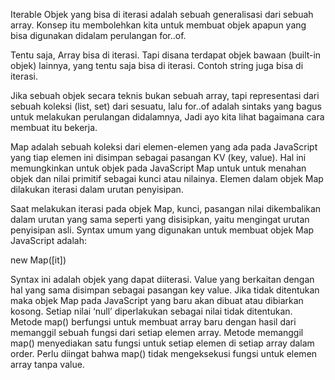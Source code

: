 Iterable
Objek yang bisa di iterasi adalah sebuah generalisasi dari sebuah array. Konsep itu membolehkan kita untuk membuat objek apapun yang bisa digunakan didalam perulangan for..of.

Tentu saja, Array bisa di iterasi. Tapi disana terdapat objek bawaan (built-in objek) lainnya, yang tentu saja bisa di iterasi. Contoh string juga bisa di iterasi.

Jika sebuah objek secara teknis bukan sebuah array, tapi representasi dari sebuah koleksi (list, set) dari sesuatu, lalu for..of adalah sintaks yang bagus untuk melakukan perulangan didalamnya, Jadi ayo kita lihat bagaimana cara membuat itu bekerja.


Map adalah sebuah koleksi dari elemen-elemen yang ada pada JavaScript yang tiap elemen ini disimpan sebagai pasangan KV (key, value). Hal ini memungkinkan untuk objek pada JavaScript Map untuk untuk menahan objek dan nilai primitif sebagai kunci atau nilainya. Elemen dalam objek Map dilakukan iterasi dalam urutan penyisipan.

Saat melakukan iterasi pada objek Map, kunci, pasangan nilai dikembalikan dalam urutan yang sama seperti yang disisipkan, yaitu mengingat urutan penyisipan asli. Syntax umum yang digunakan untuk membuat objek Map JavaScript adalah:

new Map([it])

Syntax ini adalah objek yang dapat diiterasi. Value yang berkaitan dengan hal yang sama disimpan sebagai pasangan key value. Jika tidak ditentukan maka objek  Map pada JavaScript yang baru akan dibuat atau dibiarkan kosong. Setiap nilai ‘null’ diperlakukan sebagai nilai tidak ditentukan.
Metode map() berfungsi untuk membuat array baru dengan hasil dari memanggil sebuah fungsi dari setiap elemen array.  Metode memanggil map() menyediakan satu fungsi untuk setiap elemen di setiap array dalam order. Perlu diingat bahwa map() tidak mengeksekusi fungsi untuk elemen array tanpa value.
